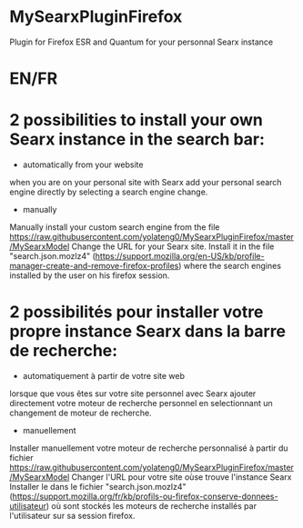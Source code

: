 # MySearxPluginFirefox
Plugin for Firefox ESR and Quantum for your personnal Searx instance

# EN/FR

# 2 possibilities to install your own Searx instance in the search bar:
- automatically from your website

when you are on your personal site with Searx
add your personal search engine directly by selecting a search engine change.

- manually

Manually install your custom search engine from the file
https://raw.githubusercontent.com/yolateng0/MySearxPluginFirefox/master/MySearxModel
Change the URL for your Searx site.
Install it in the file "search.json.mozlz4" (https://support.mozilla.org/en-US/kb/profile-manager-create-and-remove-firefox-profiles) 
where the search engines installed by the user on his firefox session.

# 2 possibilités pour installer votre propre instance Searx dans la barre de recherche:
- automatiquement à partir de votre site web

lorsque que vous êtes sur votre site personnel avec Searx
ajouter directement votre moteur de recherche personnel en selectionnant un changement de moteur de recherche.

- manuellement

Installer manuellement votre moteur de recherche personnalisé à partir du fichier 
https://raw.githubusercontent.com/yolateng0/MySearxPluginFirefox/master/MySearxModel
Changer l'URL pour votre site oùse trouve l'instance Searx
Installer le dans le fichier "search.json.mozlz4" (https://support.mozilla.org/fr/kb/profils-ou-firefox-conserve-donnees-utilisateur) 
où sont stockés les moteurs de recherche installés par l'utilisateur sur sa session firefox.
